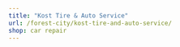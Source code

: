 ```yaml
---
title: "Kost Tire & Auto Service"
url: /forest-city/kost-tire-and-auto-service/
shop: car repair
---
```

